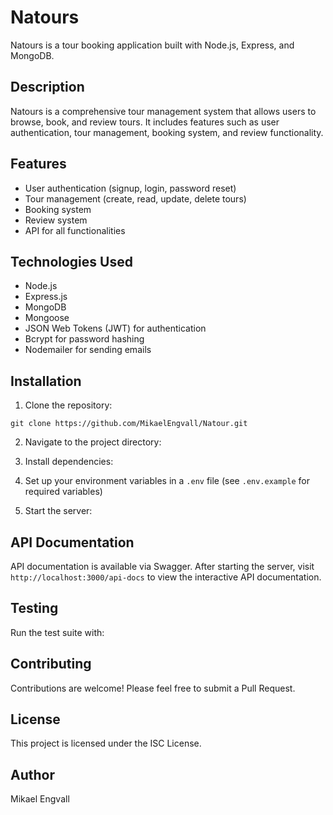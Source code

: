 # Natours

Natours is a tour booking application built with Node.js, Express, and MongoDB.

## Description

Natours is a comprehensive tour management system that allows users to browse, book, and review tours. It includes features such as user authentication, tour management, booking system, and review functionality.

## Features

- User authentication (signup, login, password reset)
- Tour management (create, read, update, delete tours)
- Booking system
- Review system
- API for all functionalities

## Technologies Used

- Node.js
- Express.js
- MongoDB
- Mongoose
- JSON Web Tokens (JWT) for authentication
- Bcrypt for password hashing
- Nodemailer for sending emails

## Installation

1. Clone the repository:

`git clone https://github.com/MikaelEngvall/Natour.git`

2. Navigate to the project directory:

3. Install dependencies:

4. Set up your environment variables in a `.env` file (see `.env.example` for required variables)

5. Start the server:

## API Documentation

API documentation is available via Swagger. After starting the server, visit `http://localhost:3000/api-docs` to view the interactive API documentation.

## Testing

Run the test suite with:

## Contributing

Contributions are welcome! Please feel free to submit a Pull Request.

## License

This project is licensed under the ISC License.

## Author

Mikael Engvall
